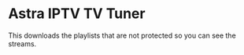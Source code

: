 # Astra IPTV TV Tuner

This downloads the playlists that are not protected so you can see the streams.